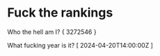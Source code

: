 # Fuck the rankings

Who the hell am I?
{ 3272546 }

What fucking year is it?
[ 2024-04-20T14:00:00Z ]
